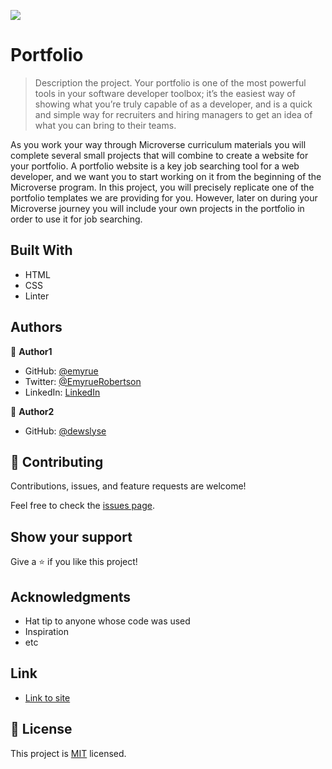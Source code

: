 ![](https://img.shields.io/badge/Microverse-blueviolet)

# Portfolio

> Description the project.
Your portfolio is one of the most powerful tools in your software developer toolbox; it’s the easiest way of showing what you’re truly capable of as a developer, and is a quick and simple way for recruiters and hiring managers to get an idea of what you can bring to their teams.

As you work your way through Microverse curriculum materials you will complete several small projects that will combine to create a website for your portfolio. A portfolio website is a key job searching tool for a web developer, and we want you to start working on it from the beginning of the Microverse program. In this project, you will precisely replicate one of the portfolio templates we are providing for you. However, later on during your Microverse journey you will include your own projects in the portfolio in order to use it for job searching.

## Built With

- HTML
- CSS
- Linter

## Authors

👤 **Author1**

- GitHub: [@emyrue](https://github.com/emyrue)
- Twitter: [@EmyrueRobertson](https://twitter.com/EmyrueRobertson)
- LinkedIn: [LinkedIn](https://www.linkedin.com/in/emily-robertson-70a2bb22a/)

👤 **Author2**

- GitHub: [@dewslyse](https://github.com/dewslyse)

## 🤝 Contributing

Contributions, issues, and feature requests are welcome!

Feel free to check the [issues page](https://github.com/emyrue/HelloMicroverse2/issues).

## Show your support

Give a ⭐️ if you like this project!

## Acknowledgments

- Hat tip to anyone whose code was used
- Inspiration
- etc

## Link

- [Link to site](https://emyrue.github.io/Portfolio/)

## 📝 License

This project is [MIT](./MIT.md) licensed.